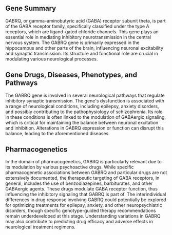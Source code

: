 ## Gene Summary
GABRQ, or gamma-aminobutyric acid (GABA) receptor subunit theta, is part of the GABA receptor family, specifically classified under the type A receptors, which are ligand-gated chloride channels. This gene plays an essential role in mediating inhibitory neurotransmission in the central nervous system. The GABRQ gene is primarily expressed in the hippocampus and other parts of the brain, influencing neuronal excitability and synaptic transmission. Its structure and functional role are crucial in modulating various neurological processes.

## Gene Drugs, Diseases, Phenotypes, and Pathways
The GABRQ gene is involved in several neurological pathways that regulate inhibitory synaptic transmission. The gene's dysfunction is associated with a range of neurological conditions, including epilepsy, anxiety disorders, and possibly contributing to the pathophysiology of schizophrenia. Its role in these conditions is often linked to the modulation of GABAergic signaling, which is critical for maintaining the balance between neuronal excitation and inhibition. Alterations in GABRQ expression or function can disrupt this balance, leading to the aforementioned diseases.

## Pharmacogenetics
In the domain of pharmacogenetics, GABRQ is particularly relevant due to its modulation by various psychoactive drugs. While specific pharmacogenetic associations between GABRQ and particular drugs are not extensively documented, the therapeutic targeting of GABA receptors, in general, includes the use of benzodiazepines, barbiturates, and other GABAergic agents. These drugs modulate GABA receptor function, thus influencing the inhibitory signaling that GABRQ is part of. The interindividual differences in drug response involving GABRQ could potentially be explored for optimizing treatments for epilepsy, anxiety, and other neuropsychiatric disorders, though specific genotype-guided therapy recommendations remain underdeveloped at this stage. Understanding variations in GABRQ may also contribute to predicting drug efficacy and adverse effects in neurological treatment regimens.